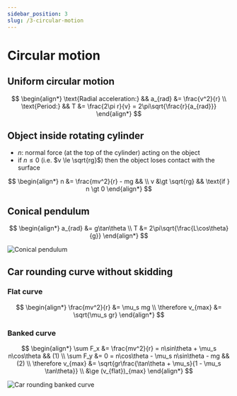 ```yaml
---
sidebar_position: 3
slug: /3-circular-motion
---
```


# Circular motion

## Uniform circular motion

$$
\begin{align*}
\text{Radial acceleration:} && a_{rad} &= \frac{v^2}{r} \\
\text{Period:} && T &= \frac{2\pi r}{v} = 2\pi\sqrt{\frac{r}{a_{rad}}}
\end{align*}
$$

## Object inside rotating cylinder

- $n$: normal force (at the top of the cylinder) acting on the object
- if $n \le 0$ (i.e. $v \le \sqrt{rg}$) then the object loses contact with the surface

$$
\begin{align*}
n &= \frac{mv^2}{r} - mg && \\
v &\gt \sqrt{rg} && \text{if } n \gt 0
\end{align*}
$$

## Conical pendulum

$$
\begin{align*}
a_{rad} &= g\tan\theta \\
T &= 2\pi\sqrt{\frac{L\cos\theta}{g}}
\end{align*}
$$

![Conical pendulum](/img/figures/conical-pendulum.png)

## Car rounding curve without skidding

### Flat curve

$$
\begin{align*}
\frac{mv^2}{r} &= \mu_s mg \\
\therefore v_{max} &= \sqrt{\mu_s gr}
\end{align*}
$$

### Banked curve

$$
\begin{align*}
\sum F_x &= \frac{mv^2}{r} = n\sin\theta + \mu_s n\cos\theta && (1) \\
\sum F_y &= 0 = n\cos\theta - \mu_s n\sin\theta - mg && (2) \\
\therefore v_{max} &= \sqrt{gr\frac{\tan\theta + \mu_s}{1 - \mu_s \tan\theta}} \\
&\ge (v_{flat})_{max}
\end{align*}
$$

![Car rounding banked curve](/img/figures/car-rounding-banked-curve.png)
